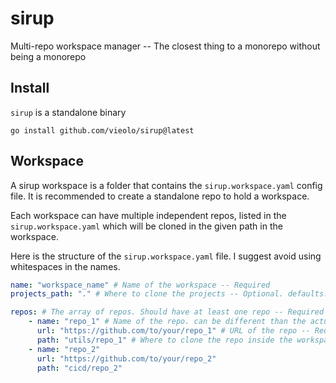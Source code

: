# sirup
Multi-repo workspace manager -- The closest thing to a monorepo without being a monorepo

## Install
`sirup` is a standalone binary

```
go install github.com/vieolo/sirup@latest
```

## Workspace
A sirup workspace is a folder that contains the `sirup.workspace.yaml` config file. It is recommended to create a standalone repo to hold a workspace.

Each workspace can have multiple independent repos, listed in the `sirup.workspace.yaml` which will be cloned in the given path in the workspace.

Here is the structure of the `sirup.workspace.yaml` file. I suggest avoid using whitespaces in the names.

```yaml
name: "workspace_name" # Name of the workspace -- Required
projects_path: "." # Where to clone the projects -- Optional. defaults: "."

repos: # The array of repos. Should have at least one repo -- Required
    - name: "repo_1" # Name of the repo. can be different than the actual repo name -- Required
      url: "https://github.com/to/your/repo_1" # URL of the repo -- Required
      path: "utils/repo_1" # Where to clone the repo inside the workspace -- Required
    - name: "repo_2"
      url: "https://github.com/to/your/repo_2"
      path: "cicd/repo_2"
```
